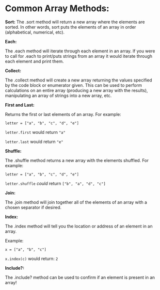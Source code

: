 # Common Array Methods:

**Sort:**
The .sort method will return a new array where the elements are sorted. In other words, sort puts the elements of an array in order (alphabetical, numerical, etc).

**Each:**

The .each method will iterate through each element in an array. If you were to call for .each to print/puts strings from an array it would iterate through each element and print them.

**Collect:**

The .collect method will create a new array returning the values specified by the code block or enumerator given. This can be used to perform calculations on an entire array (producing a new array with the results), manipulating an array of strings into a new array, etc.

**First and Last:**

Returns the first or last elements of an array. For example:

`letter = ["a", "b", "c", "d", "e"]`

`letter.first` would return `"a"`

`letter.last` would return `"e"`

**Shuffle:**

The .shuffle method returns a new array with the elements shuffled. For example:

`letter = ["a", "b", "c", "d", "e"]`

`letter.shuffle` _could_ return `["b", "a", "d", "c"]`

 **Join:**

 The .join method will join together all of the elements of an array with a chosen separator if desired.

 **Index:**

 The .index method will tell you the location or address of an element in an array.

 Example:

 `x = ["a", "b", "c"]`

 `x.index(c)` would return: `2`

 **Include?:**

 The .include? method can be used to confirm if an element is present in an array!

 
